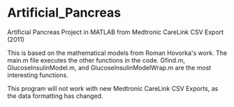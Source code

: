 Artificial_Pancreas
===================

Artificial Pancreas Project in MATLAB from Medtronic CareLink CSV Export (2011)

This is based on the mathematical models from Roman Hovorka's work. The main.m file executes the other functions in the code. Gfind.m, GlucoseInsulinModel.m, and GlucoseInsulinModelWrap.m are the most interesting functions.

This program will not work with new Medtronic CareLink CSV Exports, as the data formatting has changed.
